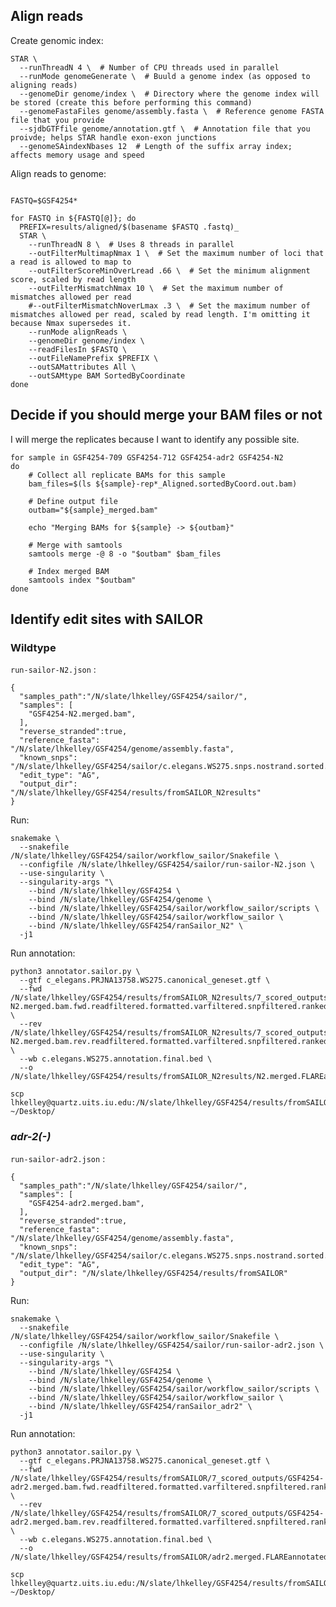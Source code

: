 ## Align reads

Create genomic index:

```console
STAR \
  --runThreadN 4 \  # Number of CPU threads used in parallel
  --runMode genomeGenerate \  # Buuld a genome index (as opposed to aligning reads)
  --genomeDir genome/index \  # Directory where the genome index will be stored (create this before performing this command)
  --genomeFastaFiles genome/assembly.fasta \  # Reference genome FASTA file that you provide
  --sjdbGTFfile genome/annotation.gtf \  # Annotation file that you proivde; helps STAR handle exon-exon junctions
  --genomeSAindexNbases 12  # Length of the suffix array index; affects memory usage and speed
```

Align reads to genome:

```console

FASTQ=$GSF4254*

for FASTQ in ${FASTQ[@]}; do
  PREFIX=results/aligned/$(basename $FASTQ .fastq)_
  STAR \
    --runThreadN 8 \  # Uses 8 threads in parallel
    --outFilterMultimapNmax 1 \  # Set the maximum number of loci that a read is allowed to map to
    --outFilterScoreMinOverLread .66 \  # Set the minimum alignment score, scaled by read length
    --outFilterMismatchNmax 10 \  # Set the maximum number of mismatches allowed per read
    #--outFilterMismatchNoverLmax .3 \  # Set the maximum number of mismatches allowed per read, scaled by read length. I'm omitting it because Nmax supersedes it.
    --runMode alignReads \
    --genomeDir genome/index \
    --readFilesIn $FASTQ \
    --outFileNamePrefix $PREFIX \
    --outSAMattributes All \
    --outSAMtype BAM SortedByCoordinate
done
```
## Decide if you should merge your BAM files or not

I will merge the replicates because I want to identify any possible site.

```console
for sample in GSF4254-709 GSF4254-712 GSF4254-adr2 GSF4254-N2
do
    # Collect all replicate BAMs for this sample
    bam_files=$(ls ${sample}-rep*_Aligned.sortedByCoord.out.bam)

    # Define output file
    outbam="${sample}_merged.bam"

    echo "Merging BAMs for ${sample} -> ${outbam}"

    # Merge with samtools
    samtools merge -@ 8 -o "$outbam" $bam_files

    # Index merged BAM
    samtools index "$outbam"
done
```

## Identify edit sites with SAILOR

### Wildtype

```run-sailor-N2.json``` :

```console
{
  "samples_path":"/N/slate/lhkelley/GSF4254/sailor/",
  "samples": [
    "GSF4254-N2.merged.bam",
  ],
  "reverse_stranded":true,
  "reference_fasta": "/N/slate/lhkelley/GSF4254/genome/assembly.fasta",
  "known_snps": "/N/slate/lhkelley/GSF4254/sailor/c.elegans.WS275.snps.nostrand.sorted.bed",
  "edit_type": "AG",
  "output_dir": "/N/slate/lhkelley/GSF4254/results/fromSAILOR_N2results"
}
```

Run: 

```console
snakemake \
  --snakefile /N/slate/lhkelley/GSF4254/sailor/workflow_sailor/Snakefile \
  --configfile /N/slate/lhkelley/GSF4254/sailor/run-sailor-N2.json \
  --use-singularity \
  --singularity-args "\ 
    --bind /N/slate/lhkelley/GSF4254 \
    --bind /N/slate/lhkelley/GSF4254/genome \
    --bind /N/slate/lhkelley/GSF4254/sailor/workflow_sailor/scripts \
    --bind /N/slate/lhkelley/GSF4254/sailor/workflow_sailor \
    --bind /N/slate/lhkelley/GSF4254/ranSailor_N2" \
  -j1
```

Run annotation:

```console
python3 annotator.sailor.py \
  --gtf c_elegans.PRJNA13758.WS275.canonical_geneset.gtf \
  --fwd /N/slate/lhkelley/GSF4254/results/fromSAILOR_N2results/7_scored_outputs/GSF4254-N2.merged.bam.fwd.readfiltered.formatted.varfiltered.snpfiltered.ranked.bed \
  --rev /N/slate/lhkelley/GSF4254/results/fromSAILOR_N2results/7_scored_outputs/GSF4254-N2.merged.bam.rev.readfiltered.formatted.varfiltered.snpfiltered.ranked.bed \
  --wb c.elegans.WS275.annotation.final.bed \
  --o /N/slate/lhkelley/GSF4254/results/fromSAILOR_N2results/N2.merged.FLAREannotated.sites.csv
```

```console
scp lhkelley@quartz.uits.iu.edu:/N/slate/lhkelley/GSF4254/results/fromSAILOR_N2results/N2.merged.FLAREannotated.sites.csv ~/Desktop/
```

### *adr-2(-)*

```run-sailor-adr2.json``` :

```console
{
  "samples_path":"/N/slate/lhkelley/GSF4254/sailor/",
  "samples": [
    "GSF4254-adr2.merged.bam",
  ],
  "reverse_stranded":true,
  "reference_fasta": "/N/slate/lhkelley/GSF4254/genome/assembly.fasta",
  "known_snps": "/N/slate/lhkelley/GSF4254/sailor/c.elegans.WS275.snps.nostrand.sorted.bed",
  "edit_type": "AG",
  "output_dir": "/N/slate/lhkelley/GSF4254/results/fromSAILOR"
}
```

Run: 

```console
snakemake \
  --snakefile /N/slate/lhkelley/GSF4254/sailor/workflow_sailor/Snakefile \
  --configfile /N/slate/lhkelley/GSF4254/sailor/run-sailor-adr2.json \
  --use-singularity \
  --singularity-args "\ 
    --bind /N/slate/lhkelley/GSF4254 \
    --bind /N/slate/lhkelley/GSF4254/genome \
    --bind /N/slate/lhkelley/GSF4254/sailor/workflow_sailor/scripts \
    --bind /N/slate/lhkelley/GSF4254/sailor/workflow_sailor \
    --bind /N/slate/lhkelley/GSF4254/ranSailor_adr2" \
  -j1
```

Run annotation:

```console
python3 annotator.sailor.py \
  --gtf c_elegans.PRJNA13758.WS275.canonical_geneset.gtf \
  --fwd /N/slate/lhkelley/GSF4254/results/fromSAILOR/7_scored_outputs/GSF4254-adr2.merged.bam.fwd.readfiltered.formatted.varfiltered.snpfiltered.ranked.bed \
  --rev /N/slate/lhkelley/GSF4254/results/fromSAILOR/7_scored_outputs/GSF4254-adr2.merged.bam.rev.readfiltered.formatted.varfiltered.snpfiltered.ranked.bed \
  --wb c.elegans.WS275.annotation.final.bed \
  --o /N/slate/lhkelley/GSF4254/results/fromSAILOR/adr2.merged.FLAREannotated.sites.csv
```

```console
scp lhkelley@quartz.uits.iu.edu:/N/slate/lhkelley/GSF4254/results/fromSAILOR/adr2.merged.FLAREannotated.sites.csv ~/Desktop/
```
